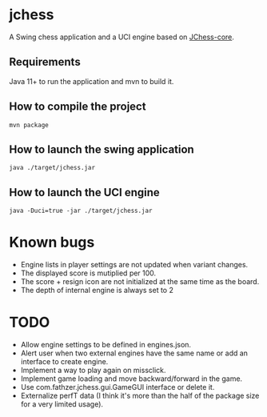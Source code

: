 # jchess
A Swing chess application and a UCI engine based on [JChess-core](https://github.com/fathzer-games/jchess-core).

## Requirements
Java 11+ to run the application and mvn to build it.

## How to compile the project

```mvn package```

## How to launch the swing application
```java ./target/jchess.jar```

## How to launch the UCI engine
```java -Duci=true -jar ./target/jchess.jar```

# Known bugs
- Engine lists in player settings are not updated when variant changes.
- The displayed score is mutiplied per 100.
- The score + resign icon are not initialized at the same time as the board.
- The depth of internal engine is always set to 2

# TODO
- Allow engine settings to be defined in engines.json.
- Alert user when two external engines have the same name or add an interface to create engine.
- Implement a way to play again on missclick.
- Implement game loading and move backward/forward in the game.
- Use com.fathzer.jchess.gui.GameGUI interface or delete it.
- Externalize perfT data (I think it's more than the half of the package size for a very limited usage).
